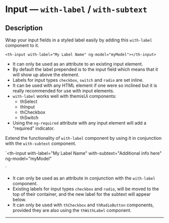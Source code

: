 # Input — `with-label` / `with-subtext`

## Description

Wrap your input fields in a styled label easily by adding this `with-label` component to it.

`<th-input with-label="My Label Name" ng-model="myModel"></th-input>`

- It can only be used as an attribute to an existing input element.
- By default the label prepended is to the input field which means that it will
show up above the element.
- Labels for input types `checkbox`, `switch` and `radio` are set inline.
- It can be used with any HTML element if one were so inclined but it is really
recommended for use with input elements.
- `with-label` works well with themisUi components:
  - thSelect
  - thInput
  - thCheckbox
  - thSwitch
- Using the `ng-required` attribute with any input element will add a "required" indicator.

Extend the functionality of `with-label` component by using it 
in conjunction with the `with-subtext` component.

`<th-input
  with-label="My Label Name"
  with-subtext="Additional info here"
  ng-model="myModel"
  >
</th-input>`

- It can only be used as an attribute in conjunction with the `with-label` component.
- Existing labels for input types `checkbox` and `radio`,
will be moved to the top of their container, and the new label for the subtext will appear below.
- It can only be used with `thCheckbox` and `thRadioButton` components,
provided they are also using the `thWithLabel` component.

---

